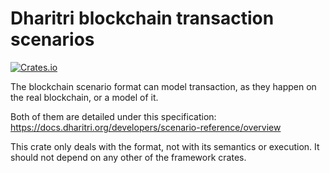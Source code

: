 # Dharitri blockchain transaction scenarios

[![Crates.io](https://img.shields.io/crates/v/dharitri-chain-scenario-format)](https://crates.io/crates/dharitri-chain-scenario-format)

The blockchain scenario format can model transaction, as they happen on the real blockchain, or a model of it.

Both of them are detailed under this specification: https://docs.dharitri.org/developers/scenario-reference/overview

This crate only deals with the format, not with its semantics or execution. It should not depend on any other of the framework crates.
